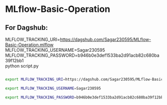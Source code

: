 # MLflow-Basic-Operation



## For Dagshub:

MLFLOW_TRACKING_URI=https://dagshub.com/Sagar230595/MLflow-Basic-Operation.mlflow \
MLFLOW_TRACKING_USERNAME=Sagar230595 \
MLFLOW_TRACKING_PASSWORD=b946b0e3def1533ba2d91acb82c680ba39f12bb1 \
python script.py

```bash

export MLFLOW_TRACKING_URI=https://dagshub.com/Sagar230595/MLflow-Basic-Operation.mlflow

export MLFLOW_TRACKING_USERNAME=Sagar230595

export MLFLOW_TRACKING_PASSWORD=b946b0e3def1533ba2d91acb82c680ba39f12bb1

```